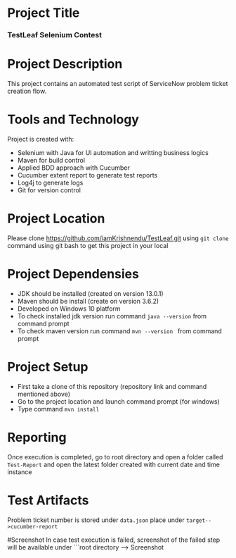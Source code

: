 # Project Title 
   ### TestLeaf Selenium Contest 

# Project Description
  This project contains an automated test script of ServiceNow problem ticket creation flow.
  
# Tools and Technology
  Project is created with:
* Selenium with Java for UI automation and writting business logics
* Maven for build control
* Applied BDD approach with Cucumber
* Cucumber extent report to generate test reports
* Log4j to generate logs 
* Git for version control

# Project Location
 Please clone https://github.com/iamKrishnendu/TestLeaf.git using  ```git clone ``` command using git bash to get this project in your local



# Project Dependensies
 * JDK should be installed (created on version 13.0.1)
 * Maven should be install (create on version 3.6.2)
 * Developed on Windows 10 platform 
 * To check installed jdk version run command ```java --version``` from command prompt
 * To check maven version run command ```mvn --version ``` from command prompt
 
 # Project Setup
 * First take a clone of this repository (repository link and command mentioned above)
 * Go to the project location and launch command prompt (for windows) 
 * Type command ```mvn install``` 
 
 # Reporting
   Once execution is completed, go to root directory and open a folder called ```Test-Report``` and open the latest folder created with current date and time instance
  
 # Test Artifacts
   Problem ticket number is stored under ```data.json``` place under ```target-->cucumber-report```
   
 #Screenshot
   In case test execution is failed, screenshot of the failed step will be available under ```root directory --> Screenshot
